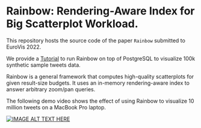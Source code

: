 # Rainbow: Rendering-Aware Index for Big Scatterplot Workload. 

This repository hosts the source code of the paper `Rainbow` submitted to EuroVis 2022.

We provide a [Tutorial](https://github.com/ISG-ICS/rainbow/wiki) to run Rainbow on top of PostgreSQL to visualize 100k synthetic sample tweets data.

Rainbow is a general framework that computes high-quality scatterplots for given result-size budgets. It uses an in-memory rendering-aware index to answer arbitrary zoom/pan queries. 

The following demo video shows the effect of using Rainbow to visualize 10 million tweets on a MacBook Pro laptop.

[![IMAGE ALT TEXT HERE](https://img.youtube.com/vi/UjuPc0FTjck/0.jpg)](https://www.youtube.com/watch?v=UjuPc0FTjck)


